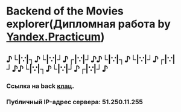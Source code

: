 # Backend of the Movies explorer(Дипломная работа by [Yandex.Practicum](https://practicum.yandex.ru/ "Практикум"))

## ♪└|∵|┐♪└|∵|┘♪┌|∵|┘♪♪└|∵|┐♪└|∵|┘♪┌|∵|┘♪♪└|∵|┐♪└|∵|┘♪┌|∵|┘♪

### Ссылка на back [клац](https://api.movies.kolganov.nomorepartiesxyz.ru "Ссылка на back").

### Публичный IP-адрес сервера: 51.250.11.255

